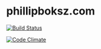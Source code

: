 phillipboksz.com
==============

[![Build Status](https://travis-ci.org/pboksz/phillip-boksz.svg?branch=master)](https://travis-ci.org/pboksz/phillip-boksz)

[![Code Climate](https://codeclimate.com/github/pboksz/phillip-boksz/badges/gpa.svg)](https://codeclimate.com/github/pboksz/phillip-boksz)
